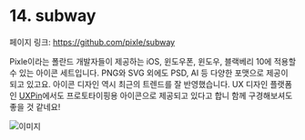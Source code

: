 # 14. subway

페이지 링크: https://github.com/pixle/subway

Pixle이라는 폴란드 개발자들이 제공하는 iOS, 윈도우폰, 윈도우, 블랙베리 10에 적용할수 있는 아이콘 세트입니다.
PNG와 SVG 외에도 PSD, AI 등 다양한 포맷으로 제공이 되고 있고요. 아이콘 디자인 역시 최근의 트렌드를 잘 반영했습니다.
UX 디자인 플랫폼인 [UXPin](http://www.uxpin.com/)에서도 프로토타이핑용 아이콘으로 제공되고 있다고 합니 함께 구경해보셔도 좋을 것 같네요!

![이미지](..master/img/003-14.png)
